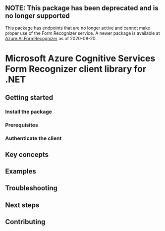 ## NOTE: This package has been deprecated and is no longer supported

This package has endpoints that are no longer active and cannot make proper use of the Form Recognizer service. A newer package is available at [Azure.AI.FormRecognizer][new_package] as of 2020-08-20.

# Microsoft Azure Cognitive Services Form Recognizer client library for .NET

## Getting started

### Install the package

### Prerequisites

### Authenticate the client

## Key concepts

## Examples

## Troubleshooting

## Next steps

## Contributing

[new_package]: https://github.com/Azure/azure-sdk-for-net/tree/master/sdk/formrecognizer/Azure.AI.FormRecognizer